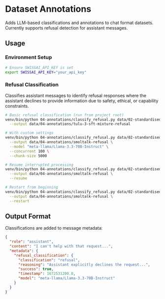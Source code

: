 # Dataset Annotations

Adds LLM-based classifications and annotations to chat format datasets. Currently supports refusal detection for assistant messages.

## Usage

### Environment Setup
```bash
# Ensure SWISSAI_API_KEY is set
export SWISSAI_API_KEY="your_api_key"
```

### Refusal Classification
Classifies assistant messages to identify refusal responses where the assistant declines to provide information due to safety, ethical, or capability constraints.

```bash
# Basic refusal classification (run from project root)
venv/bin/python 04-annotations/classify_refusal.py data/02-standardised/tulu-3-sft-mixture \
  --output data/04-annotations/tulu-3-sft-mixture-refusal

# With custom settings
venv/bin/python 04-annotations/classify_refusal.py data/02-standardised/smoltalk \
  --output data/04-annotations/smoltalk-refusal \
  --model "meta-llama/Llama-3.3-70B-Instruct" \
  --concurrent 100 \
  --chunk-size 5000

# Resume interrupted processing
venv/bin/python 04-annotations/classify_refusal.py data/02-standardised/smoltalk \
  --output data/04-annotations/smoltalk-refusal \
  --resume

# Restart from beginning
venv/bin/python 04-annotations/classify_refusal.py data/02-standardised/smoltalk \
  --output data/04-annotations/smoltalk-refusal \
  --restart
```

## Output Format

Classifications are added to message metadata:
```json
{
  "role": "assistant",
  "content": "I can't help with that request...",
  "metadata": {
    "refusal_classification": {
      "classification": "refusal",
      "reasoning": "Assistant explicitly declines the request...",
      "success": true,
      "timestamp": 1672531200.0,
      "model": "meta-llama/Llama-3.3-70B-Instruct"
    }
  }
}
```